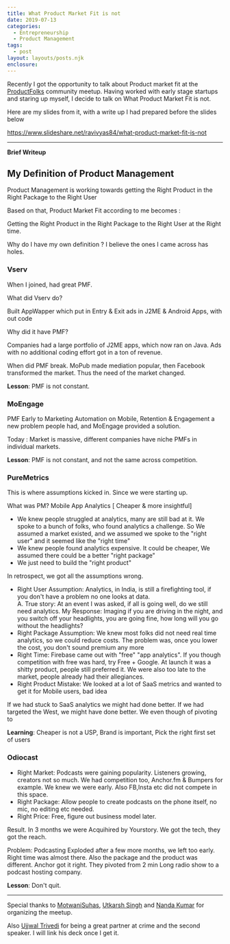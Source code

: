 ```yaml
---
title: What Product Market Fit is not
date: 2019-07-13
categories: 
  - Entrepreneurship 
  - Product Management 
tags: 
  - post
layout: layouts/posts.njk
enclosure:
---
```


Recently I got the opportunity to talk about Product market fit at the [ProductFolks](https://www.facebook.com/theproductfolks/) community meetup. Having worked with early stage startups and staring up myself, I decide to talk on What Product Market Fit is not.

Here are my slides from it, with a write up I had prepared before the slides below

https://www.slideshare.net/ravivyas84/what-product-market-fit-is-not

* * *

**Brief Writeup**

## My Definition of Product Management

Product Management is working towards getting the Right Product in the Right Package to the Right User

Based on that, Product Market Fit according to me becomes :

Getting the Right Product in the Right Package to the Right User at the Right time.

Why do I have my own definition ? I believe the ones I came across has holes.

### **Vserv**

When I joined, had great PMF.

What did Vserv do?

Built AppWapper which put in Entry & Exit ads in J2ME & Android Apps, with out code

Why did it have PMF?

Companies had a large portfolio of J2ME apps, which now ran on Java. Ads with no additional coding effort got in a ton of revenue.

When did PMF break. MoPub made mediation popular, then Facebook transformed the market. Thus the need of the market changed.

**Lesson**: PMF is not constant.

### **MoEngage**

PMF Early to Marketing Automation on Mobile, Retention & Engagement a new problem people had, and MoEngage provided a solution.

Today : Market is massive, different companies have niche PMFs in individual markets.

**Lesson**: PMF is not constant, and not the same across competition.

### **PureMetrics**

This is where assumptions kicked in. Since we were starting up.

What was PM? Mobile App Analytics \[ Cheaper & more insightful\]

- We knew people struggled at analytics, many are still bad at it. We spoke to a bunch of folks, who found analytics a challenge. So We assumed a market existed, and we assumed we spoke to the "right user" and it seemed like the "right time"
- We knew people found analytics expensive. It could be cheaper, We assumed there could be a better "right package"
- We just need to build the "right product"

In retrospect, we got all the assumptions wrong.

- Right User Assumption: Analytics, in India, is still a firefighting tool, if you don't have a problem no one looks at data.  
    A. True story: At an event I was asked, if all is going well, do we still need analytics. My Response: Imaging if you are driving in the night, and you switch off your headlights, you are going fine, how long will you go without the headlights?
- Right Package Assumption: We knew most folks did not need real time analytics, so we could reduce costs. The problem was, once you lower the cost, you don't sound premium any more
- Right Time: Firebase came out with "free" "app analytics". If you though competition with free was hard, try Free + Google. At launch it was a shitty product, people still preferred it. We were also too late to the market, people already had their allegiances.
- Right Product Mistake: We looked at a lot of SaaS metrics and wanted to get it for Mobile users, bad idea

If we had stuck to SaaS analytics we might had done better. If we had targeted the West, we might have done better. We even though of pivoting to

**Learning**: Cheaper is not a USP, Brand is important, Pick the right first set of users

### **Odiocast**

- Right Market: Podcasts were gaining popularity. Listeners growing, creators not so much. We had competition too, Anchor.fm & Bumpers for example. We knew we were early. Also FB,Insta etc did not compete in this space.
- Right Package: Allow people to create podcasts on the phone itself, no mic, no editing etc needed.
- Right Price: Free, figure out business model later.

Result. In 3 months we were Acquihired by Yourstory. We got the tech, they got the reach.

Problem: Podcasting Exploded after a few more months, we left too early. Right time was almost there. Also the package and the product was different. Anchor got it right. They pivoted from 2 min Long radio show to a podcast hosting company.

**Lesson**: Don't quit.

* * *

Special thanks to [MotwaniSuhas](https://twitter.com/MotwaniSuhas), [Utkarsh Singh‏](https://twitter.com/utkarsh1810) and [Nanda Kumar‏](https://twitter.com/nandakm_champ) for organizing the meetup.

Also [Ujjwal Trivedi](https://twitter.com/ujjwaltrivedi) for being a great partner at crime and the second speaker. I will link his deck once I get it.
